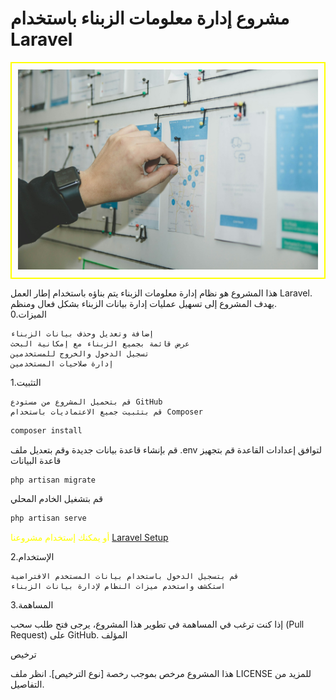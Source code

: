 <h1>مشروع إدارة معلومات الزبناء باستخدام Laravel</h1>
<div style="text-align: center; border: 2px solid yellow; padding: 10px;">
<img src="/public/repoBackgrounds.jpg" alt="Logo">
<!-- 
https://unsplash.com/photos/person-working-on-blue-and-white-paper-on-board-qWwpHwip31M
Free to use under the Unsplash License
-->
</div>

هذا المشروع هو نظام إدارة معلومات الزبناء يتم بناؤه باستخدام إطار العمل Laravel. يهدف المشروع إلى تسهيل عمليات إدارة بيانات الزبناء بشكل فعال ومنظم.
<br>
0.الميزات

    إضافة وتعديل وحذف بيانات الزبناء
    عرض قائمة بجميع الزبناء مع إمكانية البحث
    تسجيل الدخول والخروج للمستخدمين
    إدارة صلاحيات المستخدمين

1.التثبيت

    قم بتحميل المشروع من مستودع GitHub
    قم بتثبيت جميع الاعتماديات باستخدام Composer 

```php
composer install
```
قم بإنشاء قاعدة بيانات جديدة وقم بتعديل ملف .env لتوافق إعدادات القاعدة
قم بتجهيز قاعدة البيانات 
```php
php artisan migrate
```
قم بتشغيل الخادم المحلي 

```php 
php artisan serve
```
<span style="color: yellow;">أو يمكنك إستخدام مشروعنا [Laravel Setup](https://github.com/L-mohamed/Setup-Laravel)</span>


2.الإستخدام

    قم بتسجيل الدخول باستخدام بيانات المستخدم الافتراضية
    استكشف واستخدم ميزات النظام لإدارة بيانات الزبناء

3.المساهمة

إذا كنت ترغب في المساهمة في تطوير هذا المشروع، يرجى فتح طلب سحب (Pull Request) على GitHub.
المؤلف

ترخيص

هذا المشروع مرخص بموجب رخصة [نوع الترخيص]. انظر ملف LICENSE للمزيد من التفاصيل.
